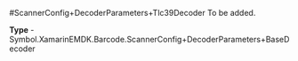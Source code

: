 #ScannerConfig+DecoderParameters+Tlc39Decoder
To be added.

**Type** - Symbol.XamarinEMDK.Barcode.ScannerConfig+DecoderParameters+BaseDecoder



